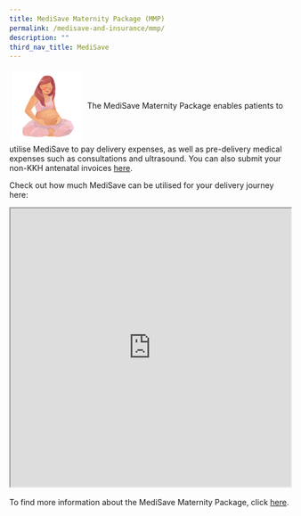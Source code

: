 ```yaml
---
title: MediSave Maternity Package (MMP)
permalink: /medisave-and-insurance/mmp/
description: ""
third_nav_title: MediSave
---
```


<img src="images/Preggo.png" style="vertical-align: middle; max-width: 25%; margin: 5px;">
The MediSave Maternity Package enables patients to utilise MediSave to pay delivery expenses, as well as pre-delivery medical expenses such as consultations and ultrasound. You can also submit your non-KKH antenatal invoices <a href="https://form.gov.sg/5f5eecf5ce27060011faa498">here</a>. 

Check out how much MediSave can be utilised for your delivery journey here:
<iframe src="https://www.checkfirst.gov.sg/c/f54d81cf-e81d-47ad-98ff-4f1569609e6f" style="width:100%;height:500px"></iframe>

To find more information about the MediSave Maternity Package, click <a href="https://www.moh.gov.sg/cost-financing/healthcare-schemes-subsidies/marriage-and-parenthood-schemes">here</a>.
